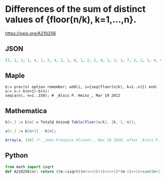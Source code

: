 # Differences of the sum of distinct values of \{floor\(n/k\), k\=1,\.\.\.,n\}\.
https://oeis.org/A210256
## JSON
```JSON
[2, 1, 3, 1, 4, 1, 2, 4, 2, 1, 6, 1, 2, 2, 6, 1, 3, 1, 7, 2, 2, 1, 4, 6, 2, 2, 3, 1, 9, 1, 3, 2, 2, 2, 10, 1, 2, 2, 4, 1, 10, 1, 3, 3, 2, 1, 5, 8, 3, 2, 3, 1, 4, 2, 11, 2, 2, 1, 6, 1, 2, 3, 11, 2, 4, 1, 3, 2, 4, 1, 14, 1, 2, 3, 3, 2, 4, 1, 5, 11, 2, 1, 6, 2, 2]
```
## Maple
```Maple
b:= proc(n) option remember; add(i, i={seq(floor(n/k), k=1..n)}) end:
a:= n-> b(n+1)-b(n):
seq(a(n), n=1..150); # _Alois P. Heinz_, Mar 19 2012
```
## Mathematica
```Mathematica
b[n_] := b[n] = Total@ Union@ Table[Floor[n/k], {k, 1, n}];
```
```Mathematica
a[n_] := b[n+1] - b[n];
```
```Mathematica
Array[a, 150] (* _Jean-François Alcover_, Nov 20 2020, after _Alois P. Heinz_ *)
```
## Python
```Python
from math import isqrt
def A210256(n): return ((m:=isqrt((n+1<<2)+1)+1>>1)*(m-1)>>1)+sum((n+1)//k for k in range(1,(n+1)//m+1))-((r:=isqrt((n<<2)+1)+1>>1)*(r-1)>>1)-sum(n//k for k in range(1,n//r+1)) # _Chai Wah Wu_, Oct 31 2023
```
